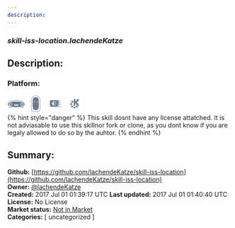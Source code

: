 ```yaml
---
description: 
---
```


### _skill-iss-location.lachendeKatze_  
## Description:  
  
  
  
### Platform:  
 ![Mark I](../.gitbook/assets/mark-1-icon.png)  ![Mark II](../.gitbook/assets/mark-2-icon.png)  ![Picroft](../.gitbook/assets/picroft-icon.png)  ![plasmoid](../.gitbook/assets/kde.png)   
{% hint style="danger" %}
This skill dosnt have any license attatched. It is not adviasable to use this skillnor fork or clone, as you dont know if you are legaly allowed to do so by the auhtor.
{% endhint %}
  
## Summary:  
**Github:** [https://github.com/lachendeKatze/skill-iss-location](https://github.com/lachendeKatze/skill-iss-location)  
**Owner:** [@lachendeKatze](https://github.com/lachendeKatze)  
**Created:** 2017 Jul 01 01:39:17 UTC  **Last updated:** 2017 Jul 01 01:40:40 UTC  
**License:** No License  
**Market status:** [Not in Market](https://market.mycroft.ai/skill/)  
**Categories:** [ uncategorized ]   
